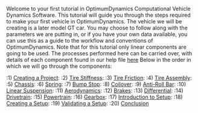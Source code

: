 Welcome to your first tutorial in OptimumDynamics Computational Vehicle Dynamics Software.  This tutorial will guide you through the steps required to make your first vehicle in OptimumDynamics.  The vehicle we will be creating is a later model GT car.  You may choose to follow along with the parameters we are putting in, or if you have your own data available, you can use this as a guide to the workflow and conventions of OptimumDynamics.  Note that for this tutorial only linear components are going to be used.  The processes performed here can be carried over, with details of each component found in our help file [here](https://optimumdynamicshelp.readthedocs.io/en/latest/#1_Getting_Started/A_Software_Requirements/)  Below in the order in which we will go through the components:

:1) [Creating a Project](2_Create_Project.md):
:2) [Tire Stiffness](3_Tire_Stiffness.md):
:3) [Tire Friction](4_Tire_Friction.md):
:4) [Tire Assembly](5_TireAssy.md):
:5) [Chassis](6_Chassis.md):
:6) [Spring](7_Spring.md):
:7) [Bump Stop](8_BumpStop.md):
:8) [Coilover](9_Coilover.md):
:9) [Anti-Roll Bar](10_ARB.md):
:10) [Linear Suspension](11_LinearSus.md):
:11) [Aerodynamics](12_Aero.md):
:12) [Brakes](13_Brakes.md):
:13) [Differential](14_Diff.md):
:14) [Drivetrain](15_DT.md):
:15) [Powertrain](16_Powertrain.md):
:16) [Gearbox](17_Gearbox.md):
:17) [Introduction to Setup](18_Setupintro.md):
:18) [Creating a Setup](19_Setup.md):
:19) [Validating a Setup](20_ValidateSetup.md):
:20) [Conclusion](21_Conclusion.md)

